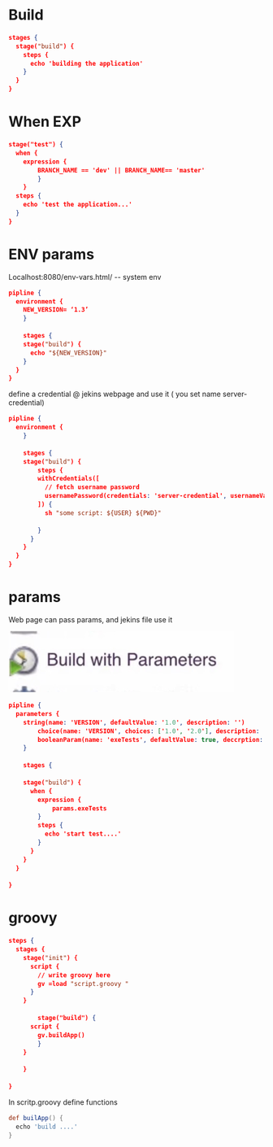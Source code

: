 # Build

```json
stages {
  stage("build") {
    steps {
      echo 'building the application'
    }
  }
}
```



# When EXP

```json
stage("test") {
  when {
  	expression {
  		BRANCH_NAME == 'dev' || BRANCH_NAME== 'master'
		}
	}
  steps {
    echo 'test the application...'
  }
}
```



# ENV params

Localhost:8080/env-vars.html/      -- system env



```json
pipline {
  environment {
  	NEW_VERSION= ‘1.3’
	}

	stages {
    stage("build") {
      echo "${NEW_VERSION}"
    }
  }
}
```



define a credential @ jekins webpage and use it ( you set name server-credential)



```json
pipline {
  environment {
	}
  
	stages {
    stage("build") {
    	steps {
        withCredentials([
          // fetch username password
          usernamePassword(credentials: 'server-credential', usernameVariable: USER, passwordVariable: PWD)
        ]) {
          sh "some script: ${USER} ${PWD}"
          
        }
      }
  	}
  }
}
```



# params

Web page can pass params, and jekins file use it

![image-20230910083903535](image-20230910083903535.png)

```json
pipline {
  parameters {
  	string(name: 'VERSION', defaultValue: '1.0', description: '')
		choice(name: 'VERSION', choices: ['1.0', '2.0'], description: '')
		booleanParam(name: 'exeTests', defaultValue: true, deccrption: '')
	}

	stages {
    
    stage("build") {
      when {
        expression {
       		params.exeTests   
        }
        steps {
          echo 'start test....'
        }
      }
    }
  }
  
}
```



# groovy



```json
steps {
  stages {
  	stage("init") {
      script {
        // write groovy here
        gv =load "script.groovy "
      }
    }

		stage("build") {
      script {
      	gv.buildApp()
    	}
    }
  
	}

}
```



In scritp.groovy define functions

```groovy
def builApp() {
  echo 'build ....'
}
```

